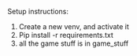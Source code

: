 Setup instructions:

1. Create a new venv, and activate it
2. Pip install -r requirements.txt
4. all the game stuff is in game_stuff